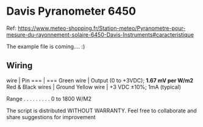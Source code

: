 # Davis Pyranometer 6450

Ref: https://www.meteo-shopping.fr/Station-meteo/Pyranometre-pour-mesure-du-rayonnement-solaire-6450-Davis-Instruments#caracteristique
 

The example file is coming.... :)

## Wiring
wire | Pin
=== | ===
Green wire | Output (0 to +3VDC); **1.67 mV per W/m2**
Red & Black wires | Ground
Yellow wire | +3 VDC ±10%; 1mA (typical)
 
Range . . . . . . .  . .	0 to 1800 W/M2


The script is distributed WITHOUT WARRANTY.
Feel free to collaborate and share suggestions for improvement